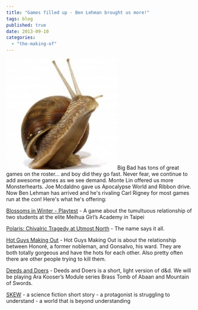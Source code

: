 ```yaml
---
title: "Games filled up - Ben Lehman brought us more!"
tags: blog
published: true
date: 2013-09-10
categories: 
  - "the-making-of"
---
```


[![5522733-edible-snail-on-the-white-background](/images/5522733-edible-snail-on-the-white-background-300x300.jpg)](http://www.bigbadcon.com/wp-content/uploads/2013/09/5522733-edible-snail-on-the-white-background.jpg)Big Bad has tons of great games on the roster... and boy did they go fast. Never fear, we continue to add awesome games as we see demand. Monte Lin offered us more Monsterhearts. Joe Mcdaldno gave us Apocalypse World and Ribbon drive. Now Ben Lehman has arrived and he's rivaling Carl Rigney for most games run at the con! Here's what he's offering:

[Blossoms in Winter - Playtest](http://www.bigbadcon.com/events/blossoms-in-winter/ "Blossoms in Winter - Playtest") - A game about the tumultuous relationship of two students at the elite Meihua Girl’s Academy in Taipei

[Polaris: Chivalric Tragedy at Utmost North](http://www.bigbadcon.com/events/polaris-chivalric-tragedy-at-utmost-north/ "Polaris: Chivalric Tragedy at Utmost North") - The name says it all.

[Hot Guys Making Out](http://www.bigbadcon.com/events/hot-guys-making-out/ "Hot Guys Making Out") - Hot Guys Making Out is about the relationship between Honoré, a former nobleman, and Gonsalvo, his ward. They are both totally gorgeous and have the hots for each other. Also pretty often there are other people trying to kill them.

[Deeds and Doers](http://www.bigbadcon.com/events/deeds-and-doers/ "Deeds and Doers") - Deeds and Doers is a short, light version of d&d. We will be playing Ara Kooser’s Module series Brass Tomb of Abaan and Mountain of Swords.

[SKEW](http://www.bigbadcon.com/events/skew/ "SKEW") - a science fiction short story - a protagonist is struggling to understand - a world that is beyond understanding
